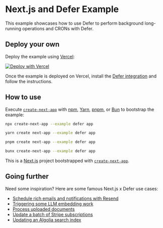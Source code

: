 # Next.js and Defer Example

This example showcases how to use Defer to perform background long-running operations and CRONs with Defer.




## Deploy your own

Deploy the example using [Vercel](https://vercel.com?utm_source=github&utm_medium=readme&utm_campaign=next-example):

[![Deploy with Vercel](https://vercel.com/button)](https://vercel.com/new/clone?repository-url=https://github.com/vercel/next.js/tree/canary/examples/defer&project-name=defer&repository-name=defer)

Once the example is deployed on Vercel, install the [Defer integration](https://vercel.com/integrations/defer) and follow the instructions.

## How to use

Execute [`create-next-app`](https://github.com/vercel/next.js/tree/canary/packages/create-next-app) with [npm](https://docs.npmjs.com/cli/init), [Yarn](https://yarnpkg.com/lang/en/docs/cli/create/), [pnpm](https://pnpm.io), or [Bun](https://bun.sh/docs/cli/bunx) to bootstrap the example:

```bash
npx create-next-app --example defer app
```

```bash
yarn create next-app --example defer app
```

```bash
pnpm create next-app --example defer app
```

```bash
bunx create-next-app --example defer app
```

This is a [Next.js](https://nextjs.org/) project bootstrapped with [`create-next-app`](https://github.com/vercel/next.js/tree/canary/packages/create-next-app).

## Going further

Need some inspiration? Here are some famous Next.js x Defer use cases:
- [Schedule rich emails and notifications with Resend](https://defer.run/docs/guides/emails-resend)
- [Triggering some LLM embedding work](https://defer.run/docs/guides/open-ai-embeddings-supabase-vector)
- [Process uploaded documents](https://www.defer.run/docs/guides/work-with-files)
- [Update a batch of Stripe subscriptions](https://defer.run/docs/guides/api-offloading)
- [Updating an Algolia search index](https://defer.run/docs/guides/algolia-defer)


